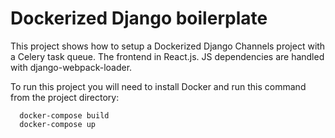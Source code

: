 # Dockerized Django boilerplate

This project shows how to setup a Dockerized Django Channels project with a Celery task queue.
The frontend in React.js. JS dependencies are handled with django-webpack-loader.

To run this project you will need to install Docker and run this command from the project directory:

```
  docker-compose build
  docker-compose up
```
